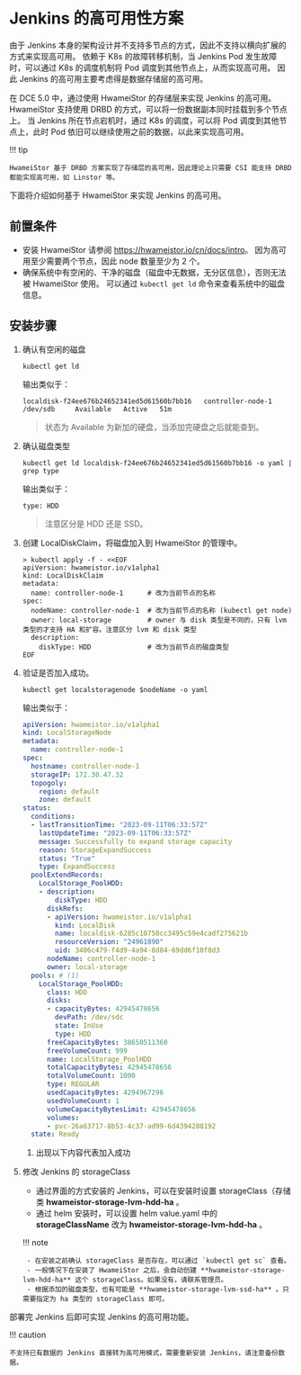 # Jenkins 的高可用性方案

由于 Jenkins 本身的架构设计并不支持多节点的方式，因此不支持以横向扩展的方式来实现高可用。
依赖于 K8s 的故障转移机制，当 Jenkins Pod 发生故障时，可以通过 K8s 的调度机制将 Pod 调度到其他节点上，从而实现高可用。
因此 Jenkins 的高可用主要考虑得是数据存储层的高可用。

在 DCE 5.0 中，通过使用 HwameiStor 的存储层来实现 Jenkins 的高可用。
HwameiStor 支持使用 DRBD 的方式，可以将一份数据副本同时挂载到多个节点上。
当 Jenkins 所在节点宕机时，通过 K8s 的调度，可以将 Pod 调度到其他节点上，此时 Pod 依旧可以继续使用之前的数据，以此来实现高可用。

!!! tip

    HwameiStor 基于 DRBD 方案实现了存储层的高可用，因此理论上只需要 CSI 能支持 DRBD 都能实现高可用，如 Linstor 等。

下面将介绍如何基于 HwameiStor 来实现 Jenkins 的高可用。

## 前置条件

- 安装 HwameiStor 请参阅 <https://hwameistor.io/cn/docs/intro>。
  因为高可用至少需要两个节点，因此 node 数量至少为 2 个。
- 确保系统中有空闲的、干净的磁盘（磁盘中无数据，无分区信息），否则无法被 HwameiStor 使用。
  可以通过 `kubectl get ld` 命令来查看系统中的磁盘信息。

## 安装步骤

1. 确认有空闲的磁盘

    ```shell
    kubectl get ld
    ```

    输出类似于：

    ```console
    localdisk-f24ee676b24652341ed5d61560b7bb16   controller-node-1   /dev/sdb     Available   Active   51m
    ```

    > 状态为 Available 为新加的硬盘，当添加完硬盘之后就能查到。

2. 确认磁盘类型

    ```shell
    kubectl get ld localdisk-f24ee676b24652341ed5d61560b7bb16 -o yaml | grep type
    ```

    输出类似于：

    ```console
    type: HDD
    ```

    > 注意区分是 HDD 还是 SSD。

3. 创建 LocalDiskClaim，将磁盘加入到 HwameiStor 的管理中。

    ```shell
    > kubectl apply -f - <<EOF
    apiVersion: hwameistor.io/v1alpha1
    kind: LocalDiskClaim
    metadata:
      name: controller-node-1      # 改为当前节点的名称
    spec:
      nodeName: controller-node-1  # 改为当前节点的名称 (kubectl get node)
      owner: local-storage         # owner 与 disk 类型是不同的，只有 lvm 类型的才支持 HA 和扩容。注意区分 lvm 和 disk 类型
      description:
        diskType: HDD              # 改为当前节点的磁盘类型
    EOF
    ```

4. 验证是否加入成功。

    ```shell
    kubectl get localstoragenode $nodeName -o yaml
    ```

    输出类似于：

    ```yaml
    apiVersion: hwameistor.io/v1alpha1
    kind: LocalStorageNode
    metadata:
      name: controller-node-1
    spec:
      hostname: controller-node-1
      storageIP: 172.30.47.32
      topogoly:
        region: default
        zone: default
    status:
      conditions:
      - lastTransitionTime: "2023-09-11T06:33:57Z"
        lastUpdateTime: "2023-09-11T06:33:57Z"
        message: Successfully to expand storage capacity
        reason: StorageExpandSuccess
        status: "True"
        type: ExpandSuccess
      poolExtendRecords:
        LocalStorage_PoolHDD:
        - description:
            diskType: HDD
          diskRefs:
          - apiVersion: hwameistor.io/v1alpha1
            kind: LocalDisk
            name: localdisk-6285c10750cc3495c59e4cadf275621b
            resourceVersion: "24961890"
            uid: 3406c479-f4d9-4a94-8d84-69dd6f10f8d3
          nodeName: controller-node-1
          owner: local-storage
      pools: # (1)
        LocalStorage_PoolHDD:
          class: HDD
          disks:
          - capacityBytes: 42945478656
            devPath: /dev/sdc
            state: InUse
            type: HDD
          freeCapacityBytes: 38650511360
          freeVolumeCount: 999
          name: LocalStorage_PoolHDD
          totalCapacityBytes: 42945478656
          totalVolumeCount: 1000
          type: REGULAR
          usedCapacityBytes: 4294967296
          usedVolumeCount: 1
          volumeCapacityBytesLimit: 42945478656
          volumes:
          - pvc-26a63717-8b53-4c37-ad99-6d4394288192
      state: Ready
    ```

    1. 出现以下内容代表加入成功

5. 修改 Jenkins 的 storageClass

    - 通过界面的方式安装的 Jenkins，可以在安装时设置 storageClass（存储类 **hwameistor-storage-lvm-hdd-ha** 。
    - 通过 helm 安装时，可以设置 helm value.yaml 中的 **storageClassName** 改为 **hwameistor-storage-lvm-hdd-ha** 。

    !!! note

        - 在安装之前确认 storageClass 是否存在，可以通过 `kubectl get sc` 查看。
        - 一般情况下在安装了 HwameiStor 之后，会自动创建 **hwameistor-storage-lvm-hdd-ha** 这个 storageClass。如果没有，请联系管理员。
        - 根据添加的磁盘类型，也有可能是 **hwameistor-storage-lvm-ssd-ha** 。只需要指定为 ha 类型的 storageClass 即可。

部署完 Jenkins 后即可实现 Jenkins 的高可用功能。

!!! caution

    不支持已有数据的 Jenkins 直接转为高可用模式，需要重新安装 Jenkins，请注意备份数据。

